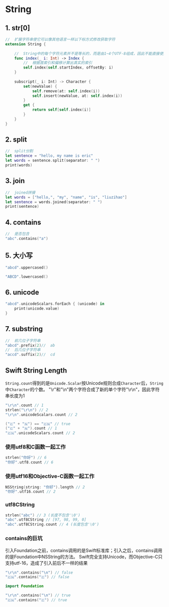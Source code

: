 # String

## 1. str[0]

```swift
//  扩展字符串使它可以像其他语言一样以下标方式修改获取字符
extension String {
    
    //  String中的每个字符元素并不是等长的，而是由1~4个UTF-8组成，因此不能直接使用Int来索引
    func index(_ i: Int) -> Index {
        //  根据首索引和偏移计算出真实的索引
        self.index(self.startIndex, offsetBy: i)
    }
    
    subscript(_ i: Int) -> Character {
        set(newValue) {
            self.remove(at: self.index(i))
            self.insert(newValue, at: self.index(i))
        }
        get {
            return self[self.index(i)]
        }
    }
}
```

## 2. split

```swift
//  split分割
let sentence = "hello, my name is eric"
let words = sentence.split(separator: " ")
print(words)
```

## 3. join

```swift
//  joined拼接
let words = ["hello,", "my", "name", "is", "liuzihao"]
let sentence = words.joined(separator: " ")
print(sentence)
```

## 4. contains

```swift
//  是否包含
"abc".contains("a")
```

## 5. 大小写

```swift
"abcd".uppercased()

"ABCD".lowercased()
```

## 6. unicode

```swift
"abcd".unicodeScalars.forEach { (unicode) in
    print(unicode.value)
}
```

## 7. substring

```swift
//  前几位子字符串
"abcd".prefix(2)//  ab
//  后几位子字符串
"accd".suffix(2)//  cd
```


## Swift String Length

`String.count`得到的是`Unicode.Scalar`按Unicode规则合成`Character`后，`String`中`Character`的个数。
"\r"和"\n"两个字符合成了新的单个字符"\r\n"，因此字符串长度为1

```swift
"\r\n".count // 1
strlen("\r\n") // 2
"\r\n".unicodeScalars.count // 2

("🇨" + "🇳") == "🇨🇳" // true
("🇨" + "🇳").count // 1
"🇨🇳".unicodeScalars.count // 2
```

### 使用utf8和C函数一起工作

```swift
strlen("你好") // 6
"你好".utf8.count // 6
```

### 使用utf16和Objective-C函数一起工作

```swift
NSString(string: "你好").length // 2
"你好".utf16.count // 2
```

### utf8CString

```swift
strlen("abc") // 3 (长度不包含'\0')
"abc".utf8CString // [97, 98, 99, 0]
"abc".utf8CString.count // 4 (长度包含'\0')
```

### contains的巨坑

引入Foundation之前，contains调用的是Swift标准库；引入之后，contains调用的是Foundation中NSString的方法。
Swift完全支持Unicode，而Objective-C只支持utf-16，造成了引入前后不一样的结果

```swift
"\r\n".contains("\n") // false
"🇨🇳".contains("🇨") // false
```

```swift
import Foundation

"\r\n".contains("\n") // true
"🇨🇳".contains("🇨") // true
```
